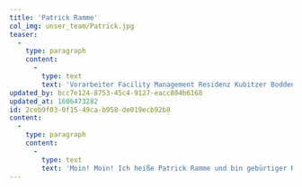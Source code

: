 ```yaml
---
title: 'Patrick Ramme'
col_img: unser_team/Patrick.jpg
teaser:
  -
    type: paragraph
    content:
      -
        type: text
        text: 'Vorarbeiter Facility Management Residenz Kubitzer Bodden'
updated_by: bcc7e124-8753-45c4-9127-eacc804b6168
updated_at: 1606473282
id: 2ceb9f03-0f15-49ca-b958-de019ecb92b8
content:
  -
    type: paragraph
    content:
      -
        type: text
        text: 'Moin! Moin! Ich heiße Patrick Ramme und bin gebürtiger Rüganer. Ich komme aus der Insel-Hauptstadt, die hier auch mit Ber anfängt, allerdings Bergen heißt. Unseren Gästen empfehle ich, mindestens einen Urlaubstag für den Besuch der alten, neuen, historischen, modernen und malerischen Stadt Bergen einzuplanen; oder meinen Honig zu probieren, den ich als Hobbyimker auf Rügen produziere. Als Vorarbeiter FM bin ich verantwortlich für die Führung der Mitarbeiter, die Bewirtschaftung der Anlage, den VIP-Service, die Betreuung der Gäste auf Ausflügen und als gelernter Tischler und Schreiner für die Holzarbeiten auf der Residenz. Mein Motto: In der Ruhe liegt die Kraft.'
---
```

